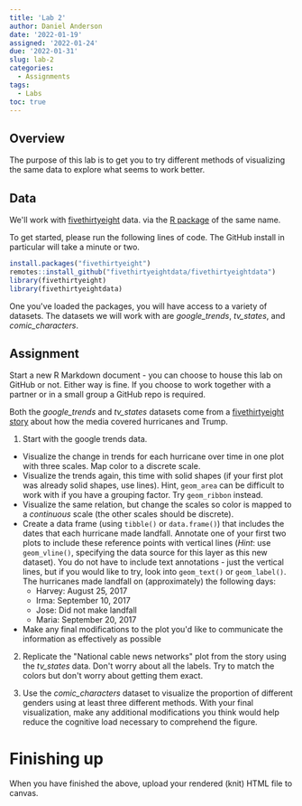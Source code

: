 ```yaml
---
title: 'Lab 2'
author: Daniel Anderson
date: '2022-01-19'
assigned: '2022-01-24'
due: '2022-01-31'
slug: lab-2
categories:
  - Assignments
tags:
  - Labs
toc: true
---
```





## Overview
The purpose of this lab is to get you to try different methods of visualizing the same data to explore what seems to work better.

## Data
We'll work with  [fivethirtyeight](https://fivethirtyeight.com) data. via the [R package](https://github.com/rudeboybert/fivethirtyeight) of the same name.

To get started, please run the following lines of code. The GitHub install in particular will take a minute or two.


```r
install.packages("fivethirtyeight")
remotes::install_github("fivethirtyeightdata/fivethirtyeightdata")
library(fivethirtyeight)
library(fivethirtyeightdata)
```

One you've loaded the packages, you will have access to a variety of datasets. The datasets we will work with are *google_trends*, *tv_states*, and *comic_characters*.

## Assignment
Start a new R Markdown document - you can choose to house this lab on 
   GitHub or not. Either way is fine. If you choose to work together with a partner or in a small group a GitHub repo is required.

Both the *google_trends* and *tv_states* datasets come from a [fivethirtyeight story](https://fivethirtyeight.com/features/the-media-really-started-paying-attention-to-puerto-rico-when-trump-did/) about how the media covered hurricanes and Trump.

1. Start with the google trends data. 
  + Visualize the change in trends for each hurricane over time in one plot with three scales. Map color to a discrete scale.
  + Visualize the trends again, this time with solid shapes (if your first plot was already solid shapes, use lines). Hint, `geom_area` can be difficult to work with if you have a grouping factor. Try `geom_ribbon` instead.
  + Visualize the same relation, but change the scales so color is mapped to a *continuous* scale (the other scales should be discrete).
  + Create a data frame (using `tibble()` or `data.frame()`) that includes the dates that each hurricane made landfall. Annotate one of your first two plots to include these reference points with vertical lines (*Hint*: use `geom_vline()`, specifying the data source for this layer as this new dataset). You do not have to include text annotations - just the vertical lines, but if you would like to try, look into `geom_text()` or `geom_label()`. The hurricanes made landfall on (approximately) the following days:
    - Harvey: August 25, 2017
    - Irma: September 10, 2017
    - Jose: Did not make landfall
    - Maria: September 20, 2017
  + Make any final modifications to the plot you'd like to communicate the information as effectively as possible

2. Replicate the "National cable news networks" plot from the story using the *tv_states* data. Don't worry about all the labels. Try to match the colors but don't worry about getting them exact.

3. Use the *comic_characters* dataset to visualize the proportion of different genders using at least three different methods. With your final visualization, make any additional modifications you think would help reduce the cognitive load necessary to comprehend the figure.




# Finishing up
When you have finished the above, upload your rendered (knit) HTML file to canvas.
